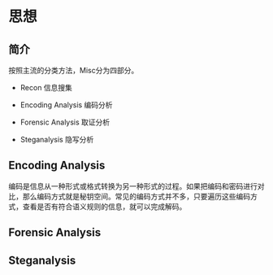 # 思想

## 简介

按照主流的分类方法，Misc分为四部分。

+ Recon 信息搜集

+ Encoding Analysis 编码分析

+ Forensic Analysis 取证分析

+ Steganalysis 隐写分析



## Encoding Analysis

编码是信息从一种形式或格式转换为另一种形式的过程。如果把编码和密码进行对比，那么编码方式就是秘钥空间。常见的编码方式并不多，只要遍历这些编码方式，查看是否有符合语义规则的信息，就可以完成解码。

## Forensic Analysis

## Steganalysis


